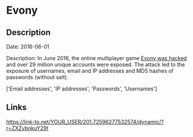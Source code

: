# Evony

## Description

Date: 2016-06-01

Description:
In June 2016, the online multiplayer game <a href="http://securityaffairs.co/wordpress/52260/data-breach/evony-data-breach.html" target="_blank" rel="noopener">Evony was hacked</a> and over 29 million unique accounts were exposed. The attack led to the exposure of usernames, email and IP addresses and MD5 hashes of passwords (without salt).


['Email addresses', 'IP addresses', 'Passwords', 'Usernames']

## Links

https://link-to.net/YOUR_USER/201.72596277532574/dynamic/?r=ZXZvbnkuY29t